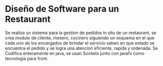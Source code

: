 # Diseño de Software para un Restaurant
Se realiza un sistema para la gestion de pedidos in situ de un restaurant, se crea modulo de cliente, mesero, cocinero siguiendo un esquema en el que cada uno de los encargados de brindar el servicio saben en que estado se encuentra el pedido y se logra una atencion eficiente, rapida y ordenada.
Se Codifica enteramente en java, se usan Sockets junto con javafx como tecnologia para front.
